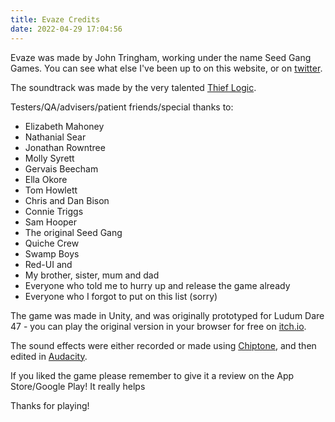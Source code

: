 ```yaml
---
title: Evaze Credits
date: 2022-04-29 17:04:56
---
```


Evaze was made by John Tringham, working under the name Seed Gang Games. You can see what else I've been up to on this website, or on [twitter](https://twitter.com/zappablamma).

The soundtrack was made by the very talented [Thief Logic](https://open.spotify.com/artist/6VlBCFRshx9KBDfYIVz0U6?si=3hh-80KmTo2CSYbJAYhRug).

Testers/QA/advisers/patient friends/special thanks to:
- Elizabeth Mahoney
- Nathanial Sear
- Jonathan Rowntree
- Molly Syrett
- Gervais Beecham
- Ella Okore
- Tom Howlett
- Chris and Dan Bison
- Connie Triggs
- Sam Hooper
- The original Seed Gang
- Quiche Crew 
- Swamp Boys
- Red-UI and 
- My brother, sister, mum and dad
- Everyone who told me to hurry up and release the game already
- Everyone who I forgot to put on this list (sorry)

The game was made in Unity, and was originally prototyped for Ludum Dare 47 - you can play the original version in your browser for free on [itch.io](https://zb.itch.io/evaze).

The sound effects were either recorded or made using [Chiptone](https://sfbgames.itch.io/chiptone), and then edited in [Audacity](https://www.audacityteam.org).

If you liked the game please remember to give it a review on the App Store/Google Play! It really helps

Thanks for playing!